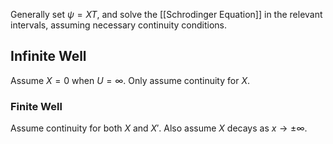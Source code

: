 Generally set $\psi = X T$, and solve the [[Schrodinger Equation]] in the relevant intervals, assuming necessary continuity conditions. 
## Infinite Well
Assume $X=0$ when $U=\infty$. Only assume continuity for $X$.

### Finite Well
Assume continuity for both $X$ and $X'$. Also assume $X$ decays as $x\to\pm\infty$. 
